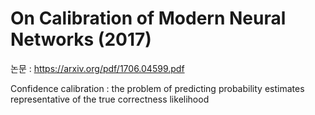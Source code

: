 # On Calibration of Modern Neural Networks (2017)
논문 : https://arxiv.org/pdf/1706.04599.pdf

Confidence calibration : the problem of predicting probability estimates representative of the true correctness likelihood
